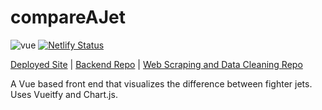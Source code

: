 # compareAJet

![vue](https://img.shields.io/badge/Vue-2.x-brightgreen)
[![Netlify Status](https://api.netlify.com/api/v1/badges/a34a0b4f-a755-41d3-9614-f10ede2b4699/deploy-status)](https://app.netlify.com/sites/compareajet/deploys)

[Deployed Site](https://compareajet.com) | [Backend Repo](https://github.com/raymond-devries/fighter-jet-api) | 
[Web Scraping and Data Cleaning Repo](https://github.com/raymond-devries/jet-scraping)

A Vue based front end that visualizes the difference between fighter jets. Uses Vueitfy and Chart.js.
